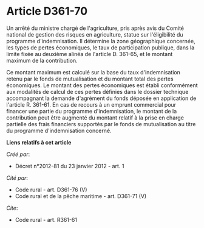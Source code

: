 # Article D361-70

Un arrêté du ministre chargé de l'agriculture, pris après avis du Comité national de gestion des risques en agriculture,
statue sur l'éligibilité du programme d'indemnisation. Il détermine la zone géographique concernée, les types de pertes
économiques, le taux de participation publique, dans la limite fixée au deuxième alinéa de l'article D. 361-65, et le montant
maximum de la contribution. 

Ce montant maximum est calculé sur la base du taux d'indemnisation retenu par le fonds de mutualisation et du montant total
des pertes économiques. Le montant des pertes économiques est établi conformément aux modalités de calcul de ces pertes
définies dans le dossier technique accompagnant la demande d'agrément du fonds déposée en application de l'article R. 361-61.
En cas de recours à un emprunt commercial pour financer une partie du programme d'indemnisation, le montant de la
contribution peut être augmenté du montant relatif à la prise en charge partielle des frais financiers supportés par le fonds
de mutualisation au titre du programme d'indemnisation concerné.

**Liens relatifs à cet article**

_Créé par_:

  - Décret n°2012-81 du 23 janvier 2012 - art. 1

_Cité par_:

  - Code rural - art. D361-76 (V)
  - Code rural et de la pêche maritime - art. D361-71 (V)

_Cite_:

  - Code rural - art. R361-61
